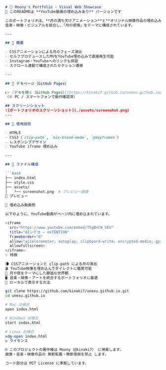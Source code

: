 
```markdown
# 🌕 Moony's Portfolio - Visual Web Showcase  
🎥 このREADMEは **YouTube動画の埋め込みあり** バージョンです

このポートフォリオは、**月の満ち欠けアニメーション**と**オリジナル映像作品の埋め込み表示**を融合させた、インタラクティブなWeb作品です。  
音楽・映像・ビジュアルを統合し、「月の感情」をテーマに構成されています。

---

## 🌟 概要

- CSSアニメーションによる月のフェーズ演出
- セルフプロデュースしたMVをYouTube埋め込みで直接再生可能
- Instagram・YouTubeへのリンクも併設
- スクロール連動で構成されたセクション遷移

---

## 🔗 デモページ（GitHub Pages）

👉 [デモを開く（GitHub Pages）](https://kinaki7.github.io/unexu.github.io/)  
（※ PC / スマートフォンで動作確認済）

## スクリーンショット
![ポートフォリオのスクリーンショット](./assets/screenshot.png)
---

## 🎨 使用技術

- HTML5
- CSS3（`clip-path`, `mix-blend-mode`, `@keyframes`）
- レスポンシブデザイン
- YouTube iframe 埋め込み

---

## 📁 ファイル構成

```bash
├── index.html
├── style.css
├── assets/
│   └── screenshot.png  # プレビュー画像
📸 プレビュー

🎥 埋め込み動画例

以下のように、YouTube動画がページ内に埋め込まれています。

<iframe 
  src="https://www.youtube.com/embed/T5gBnCW_hEU" 
  title="AIシテヨ – exTENTION"
  frameborder="0"
  allow="accelerometer; autoplay; clipboard-write; encrypted-media; gyroscope; picture-in-picture; web-share"
  allowfullscreen>
</iframe>
💡 特徴

🌘 CSSアニメーションと clip-path による月の演出
🎬 YouTube映像を埋め込んでダイレクトに鑑賞可能
🌌 月や夜をテーマにした静謐な世界観
🖥️ 音楽・映像・アートを統合するポートフォリオに最適
🚀 ローカルで表示する方法

git clone https://github.com/kinaki7/unexu.github.io.git
cd unexu.github.io

# Mac の場合
open index.html

# Windows の場合
start index.html

# Linux の場合
xdg-open index.html
⚖️ ライセンス

©️ このプロジェクトの著作権は Moony（@kinaki7） に帰属します。
画像・音楽・映像作品の 無断転載・無断使用を禁止 します。

コード部分は MIT License に準拠しています。

